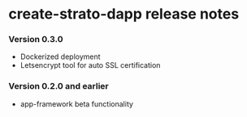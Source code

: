 # create-strato-dapp release notes

### Version 0.3.0

- Dockerized deployment
- Letsencrypt tool for auto SSL certification

### Version 0.2.0 and earlier

- app-framework beta functionality
